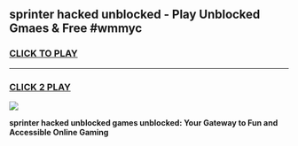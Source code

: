 
## sprinter hacked unblocked - Play Unblocked Gmaes & Free #wmmyc
<h3>
<a href="https://news.freeplayer.one?title=sprinter_hacked_unblocked&ref=24F">CLICK TO PLAY</a></h3>
<hr>

<h3>
<a href="https://news.freeplayer.one?title=sprinter_hacked_unblocked&ref=24F">CLICK 2 PLAY</a>
  
</h3>

<a href="https://news.freeplayer.one?title=sprinter_hacked_unblocked&ref=24F/"><img src="https://clearcache.store/games.png"></a>


**sprinter hacked unblocked games unblocked: Your Gateway to Fun and Accessible Online Gaming**
